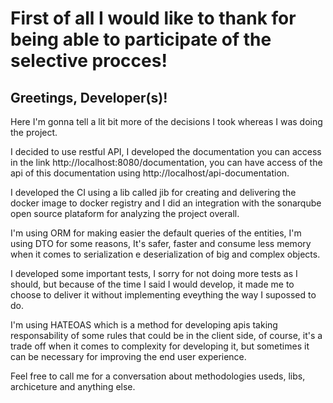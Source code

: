 <h1>First of all I would like to thank for being able to participate of the selective procces!</h1>

<h2>Greetings, Developer(s)!</h2>

Here I'm gonna tell a lit bit more of the decisions I took 
whereas I was doing the project.

I decided to use restful API, I developed the documentation you can access
in the link http://localhost:8080/documentation, you can have access of the api of this documentation using
 http://localhost/api-documentation.

I developed the CI using a lib called jib for creating and delivering the docker image to
docker registry and I did an integration with the sonarqube open source plataform for analyzing the project overall.

I'm using ORM for making easier the default queries of the entities, I'm using DTO
for some reasons, It's safer, faster and consume less memory when it comes to serialization e 
deserialization of big and complex objects.

I developed some important tests, I sorry for not doing more tests as I should, but 
because of the time I said I would develop, it made me to choose to deliver it
without implementing eveything the way I supossed to do.

I'm using HATEOAS which is a method for developing apis taking responsability of 
some rules that could be in the client side, of course, it's a trade off when it comes to 
complexity for developing it, but sometimes it can be necessary for
improving the end user experience.

Feel free to call me for a conversation about methodologies useds, libs, archiceture and anything else. 
